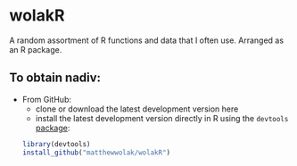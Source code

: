 # wolakR
A random assortment of R functions and data that I often use. Arranged as an R package.


## To obtain nadiv:
 * From GitHub:
   * clone or download the latest development version here
   * install the latest development version directly in R using the `devtools` [package](https://github.com/hadley/devtools):
   ```R
   library(devtools)
   install_github("matthewwolak/wolakR")
   ```


